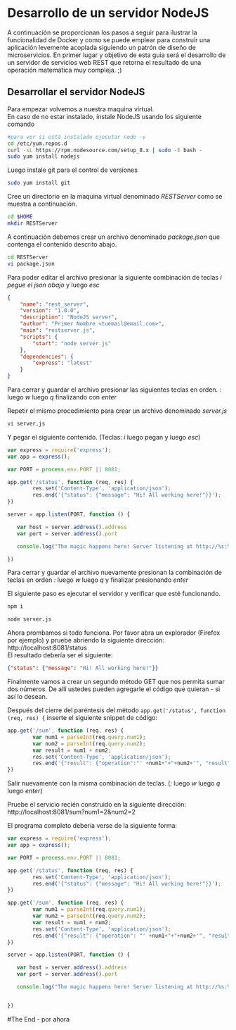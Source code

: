 # Desarrollo de un servidor NodeJS
A continuación se proporcionan los pasos a seguir para ilustrar la funcionalidad de Docker y como se puede emplear para construir una aplicación levemente acoplada siguiendo un patrón de diseño de microservicios. En primer lugar y objetivo de esta guia será el desarrollo de un servidor de servicios web REST que retorna el resultado de una operación matemática muy compleja. ;)

## Desarrollar el servidor NodeJS
Para empezar volvemos a nuestra maquina virtual.
<br/>
En caso de no estar instalado, instale NodeJS usando los siguiente comando
```sh
#para ver si está instalado ejecutar node -v
cd /etc/yum.repos.d
curl -sL https://rpm.nodesource.com/setup_8.x | sudo -E bash -
sudo yum install nodejs
```
Luego instale git para el control de versiones
```sh
sudo yum install git
```
Cree un directorio en la maquina virtual denominado *RESTServer* como se muestra a continuación.
```sh
cd $HOME
mkdir RESTServer
```
A continuación debemos crear un archivo denominado *package.json* que contenga el contenido descrito abajo.
```sh
cd RESTServer
vi package.json
```
Para poder editar el archivo presionar la siguiente combinación de teclas *i* *pegue el json abajo* y luego *esc*
```json
{
    "name": "rest_server",
    "version": "1.0.0",
    "description": "NodeJS server",
    "author": "Primer Nombre <tuemail@email.com>",
    "main": "restserver.js",
    "scripts": {
        "start": "node server.js"
    },
    "dependencies": {
        "express": "latest"
    }
}
```
Para cerrar y guardar el archivo presionar las siguientes teclas en orden. *:* luego *w* luego *q* finalizando con *enter*

Repetir el mismo procedimiento para crear un archivo denominado *server.js*
```sh
vi server.js
```
Y pegar el siguiente contenido. (Teclas: *i* luego pegan y luego *esc*)
```javascript
var express = require('express');
var app = express();

var PORT = process.env.PORT || 8081;

app.get('/status', function (req, res) {
        res.set('Content-Type', 'application/json');
        res.end('{"status": {"message": "Hi! All working here!"}}');
})

server = app.listen(PORT, function () {

   var host = server.address().address
   var port = server.address().port

   console.log("The magic happens here! Server listening at http://%s:%s", host, port)

})
```
Para cerrar y guardar el archivo nuevamente presionan la combinación de teclas en orden *:* luego *w* luego *q* y finalizar presionando *enter*

El siguiente paso es ejecutar el servidor y verificar que esté funcionando. 
```sh
npm i

node server.js 
```
Ahora prombamos si todo funciona. Por favor abra un explorador (Firefox por ejemplo) y pruebe abriendo la siguiente dirección: http://localhost:8081/status<br/>
El resultado debería ser el siguiente:
```json
{"status": {"message": "Hi! All working here!"}}
```
Finalmente vamos a crear un segundo método GET que nos permita sumar dos números. De allí ustedes pueden agregarle el código que quieran - si así lo desean.  
  
Después del cierre del paréntesis del método `app.get('/status', function (req, res) {` inserte el siguiente snippet de código:

```javascript
app.get('/sum', function (req, res) {
        var num1 = parseInt(req.query.num1);
        var num2 = parseInt(req.query.num2);
        var result = num1 + num2;
        res.set('Content-Type', 'application/json');
        res.end('{"result": {"operation":"' +num1+"+"+num2+'", "result":'+result+'}}');
})
```
Salir nuevamente con la misma combinación de teclas. (*:* luego *w* luego *q* luego *enter*)

Pruebe el servicio recién construido en la siguiente dirección: <br/>
http://localhost:8081/sum?num1=2&num2=2

El programa completo debería verse de la siguiente forma:
```javascript
var express = require('express');
var app = express();

var PORT = process.env.PORT || 8081;

app.get('/status', function (req, res) {
        res.set('Content-Type', 'application/json');
        res.end('{"status": {"message": "Hi! All working here!"}}');
})

app.get('/sum', function (req, res) {
        var num1 = parseInt(req.query.num1);
        var num2 = parseInt(req.query.num2);
        var result = num1 + num2;
        res.set('Content-Type', 'application/json');
        res.end('{"result": {"operation": "' +num1+"+"+num2+'", "result":'+result+'}}');
})

server = app.listen(PORT, function () {

   var host = server.address().address
   var port = server.address().port

   console.log("The magic happens here! Server listening at http://%s:%s", host, port)


})

```

#The End - por ahora
